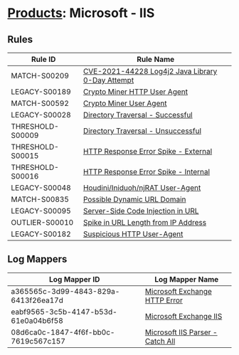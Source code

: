 # [Products](README.md): Microsoft - IIS

## Rules

|Rule ID|Rule Name|
|----|----|
|MATCH-S00209|[CVE-2021-44228 Log4j2 Java Library 0-Day Attempt](../rules/MATCH-S00209.md)|
|LEGACY-S00189|[Crypto Miner HTTP User Agent](../rules/LEGACY-S00189.md)|
|MATCH-S00592|[Crypto Miner User Agent](../rules/MATCH-S00592.md)|
|LEGACY-S00028|[Directory Traversal - Successful](../rules/LEGACY-S00028.md)|
|THRESHOLD-S00009|[Directory Traversal - Unsuccessful](../rules/THRESHOLD-S00009.md)|
|THRESHOLD-S00015|[HTTP Response Error Spike - External](../rules/THRESHOLD-S00015.md)|
|THRESHOLD-S00016|[HTTP Response Error Spike - Internal](../rules/THRESHOLD-S00016.md)|
|LEGACY-S00048|[Houdini/Iniduoh/njRAT User-Agent](../rules/LEGACY-S00048.md)|
|MATCH-S00835|[Possible Dynamic URL Domain](../rules/MATCH-S00835.md)|
|LEGACY-S00095|[Server-Side Code Injection in URL](../rules/LEGACY-S00095.md)|
|OUTLIER-S00010|[Spike in URL Length from IP Address](../rules/OUTLIER-S00010.md)|
|LEGACY-S00182|[Suspicious HTTP User-Agent](../rules/LEGACY-S00182.md)|


## Log Mappers

|Log Mapper ID|Log Mapper Name|
|----|----|
|a365565c-3d99-4843-829a-6413f26ea17d|[Microsoft Exchange HTTP Error](../mappings/a365565c-3d99-4843-829a-6413f26ea17d.md)|
|eabf9565-3c5b-4147-b53d-61e0a04b6f58|[Microsoft Exchange IIS](../mappings/eabf9565-3c5b-4147-b53d-61e0a04b6f58.md)|
|08d6ca0c-1847-4f6f-bb0c-7619c567c157|[Microsoft IIS Parser - Catch All](../mappings/08d6ca0c-1847-4f6f-bb0c-7619c567c157.md)|


